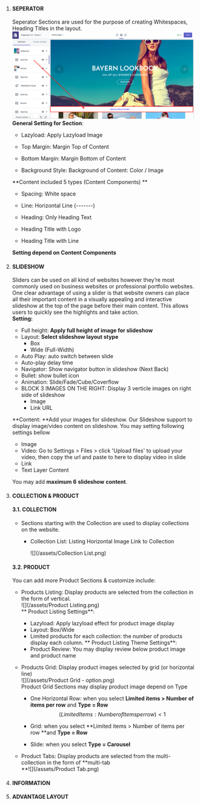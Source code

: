 1. #### SEPERATOR

   Seperator Sections are used for the purpose of creating Whitespaces, Heading Titles in the layout.  
   ![](/assets/spacing.png)  
   **General Setting for Section**:

   * Lazyload: Apply Lazyload Image

   * Top Margin: Margin Top of Content

   * Bottom Margin: Margin Bottom of Content

   * Background Style: Background of Content: Color / Image

   **Content included 5 types \(Content Components\)  **

   * Spacing: White space

   * Line: Horizontal Line \(-------\)

   * Heading: Only Heading Text

   * Heading Title with Logo

   * Heading Title with Line

   **Setting depend on Content Components**

2. #### SLIDESHOW

   Sliders can be used on all kind of websites however they’re most commonly used on business websites or professional portfolio websites. One clear advantage of using a slider is that website owners can place all their important content in a visually appealing and interactive slideshow at the top of the page before their main content. This allows users to quickly see the highlights and take action.  
   **Setting:**

   * Full height: **Apply full height of image for slideshow**  
   * Layout: **Select slideshow layout stype**  
     * Box   
     * Wide \(Full-Width\)
   * Auto Play: auto switch between slide
   * Auto-play delay time
   * Navigator: Show navigator button in slideshow \(Next Back\)
   * Bullet: show bullet icon
   * Animation: Slide/Fade/Cube/Coverflow
   * BLOCK 3 IMAGES ON THE RIGHT: Display 3 verticle images on right side of slideshow
     * Image
     * Link URL

   **Content: **Add your images for slideshow. Our Slideshow support to display image/video content on slideshow. You may setting following settings bellow

   * Image  
   * Video: Go to Settings &gt; Files &gt; click 'Upload files' to upload your video, then copy the url and paste to here to display video in slide
   * Link
   * Text Layer Content

   You may add **maximum 6** **slideshow** **content**.

3. #### COLLECTION & PRODUCT

   #### 3.1. COLLECTION

   * Sections starting with the Collection are used to display collections on the website.  

     * Collection List: Listing Horizontal Image Link to Collection

       ![](/assets/Collection List.png)

   #### 3.2. PRODUCT

   You can add more Product Sections & customize include:

   * Products Listing: Display products are selected from the collection in the form of vertical.  
     ![](/assets/Product Listing.png)  
     ** Product Listing Settings**:
      * Lazyload: Apply lazyload effect for product image display
      * Layout: Box/Wide
      * Limited products for each collection: the number of products display each column.
     ** Product Listing Theme Settings**:  
      * Product Review: You may display review below product image and product name

   * Products Grid: Display product images selected by grid \(or horizontal line\)  
     ![](/assets/Product Grid - option.png)  
     Product Grid Sections may display product image depend on Type

     * One Horizontal Row:  when you select  **Limited items &gt; Number of items per row** and **Type = Row**  
       $$(Limited Items : Number of Items per row) <1$$

     * Grid: when you select **Limited items &gt; Number of items per row **and **Type = Row**

     * Slide: when you select **Type = Carousel**

   * Product Tabs: Display products are selected from the multi-collection in the form of **multi-tab      
     **![](/assets/Product Tab.png)

4. #### INFORMATION
5. #### ADVANTAGE LAYOUT

#### 

#### 



